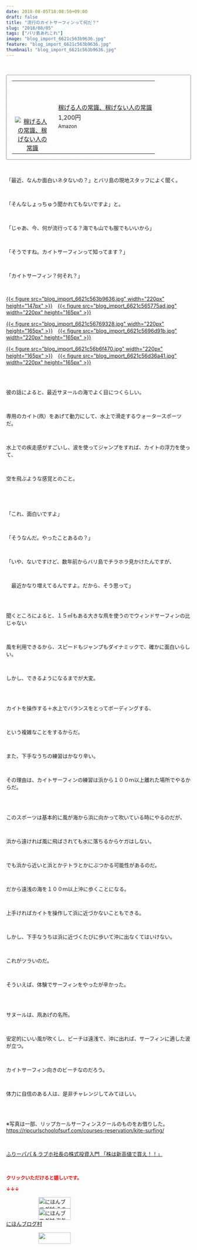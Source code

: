 ```yaml
---
date: 2018-08-05T18:08:50+09:00
draft: false
title: "流行のカイトサーフィンって何だ？"
slug: "2018/08/05"
tags: ["バリ島あれこれ"]
image: "blog_import_6621c563b9636.jpg"
feature: "blog_import_6621c563b9636.jpg"
thumbnail: "blog_import_6621c563b9636.jpg"
---
```

<p> </p><div contenteditable="false" style="border:1px dotted;padding:15px;border-radius:4px;"><table border="0" cellpadding="0" cellspacing="0" style="margin:0;table-layout:fixed;" width="100%">	<tbody width="100%">		<tr>			<td aligin="center" style="vertical-align:middle;" width="95"><span style="display:block;text-align:center;"><a alt0="AmebaAffiliate" alt1="稼げる人の常識、稼げない人の常識" alt2="Amazon" alt3="https://images-fe.ssl-images-amazon.com/images/I/51Ft8zEBpkL._SL160_.jpg" alt4="1" href="4802110227?SubscriptionId=AKIAJLD6FH2TADXIQKDQ&amp;tag=amebablog-a2371184-22&amp;linkCode=xm2&amp;camp=2025&amp;creative=165953&amp;creativeASIN=4802110227" target="_blank"><img alt="稼げる人の常識、稼げない人の常識" border="0" data-img="affiliate" src="data:image/svg+xml;charset=utf-8,%3Csvg%20xmlns%3D%22http%3A%2F%2Fwww.w3.org%2F2000%2Fsvg%22%20title%3D%22Placeholder%20for%20Images%22%20role%3D%22presentation%22%20viewBox%3D%220%200%201%201%22%20%2F%3E" style="max-width:95px;vertical-align:middle;margin:0;" data-src="https://images-fe.ssl-images-amazon.com/images/I/51Ft8zEBpkL._SL160_.jpg"/><noscript><img alt="稼げる人の常識、稼げない人の常識" border="0" data-img="affiliate" src="https://images-fe.ssl-images-amazon.com/images/I/51Ft8zEBpkL._SL160_.jpg" style="max-width:95px;vertical-align:middle;margin:0;"></noscript></a></span></td>			<td style="line-height:1.5;padding-left:15px;vertical-align:middle;"><a alt0="AmebaAffiliate" alt1="稼げる人の常識、稼げない人の常識" alt2="Amazon" alt3="https://images-fe.ssl-images-amazon.com/images/I/51Ft8zEBpkL._SL160_.jpg" alt4="1" href="4802110227?SubscriptionId=AKIAJLD6FH2TADXIQKDQ&amp;tag=amebablog-a2371184-22&amp;linkCode=xm2&amp;camp=2025&amp;creative=165953&amp;creativeASIN=4802110227" target="_blank">稼げる人の常識、稼げない人の常識</a>			<div style="padding: 3px 0;">1,200円</div>			<div style="font-size:0.83em;">Amazon</div></td>		</tr>	</tbody></table></div><p> </p><p>「最近、なんか面白いネタないの？」とバリ島の現地スタッフによく聞く。</p><p> </p><p>「そんなしょっちゅう聞かれてもないですよ」と。</p><p> </p><p>「じゃあ、今、何が流行ってる？海でも山でも服でもいいから」</p><p> </p><p>「そうですね。カイトサーフィンって知ってます？」</p><p> </p><p>「カイトサーフィン？何それ？」</p><p> </p><p><a href="blog_import_6621c563b9636.jpg">{{< figure src="blog_import_6621c563b9636.jpg" width="220px" height="147px" >}}</a>　<a href="blog_import_6621c565775ad.jpg">{{< figure src="blog_import_6621c565775ad.jpg" width="220px" height="165px" >}}</a></p><p><a href="blog_import_6621c56769328.jpg">{{< figure src="blog_import_6621c56769328.jpg" width="220px" height="165px" >}}</a>　<a href="blog_import_6621c5696d91b.jpg">{{< figure src="blog_import_6621c5696d91b.jpg" width="220px" height="165px" >}}</a></p><p><a href="blog_import_6621c56b6f470.jpg">{{< figure src="blog_import_6621c56b6f470.jpg" width="220px" height="165px" >}}</a>　<a href="blog_import_6621c56d36a41.jpg">{{< figure src="blog_import_6621c56d36a41.jpg" width="220px" height="165px" >}}</a></p><p> </p><p><br/>彼の話によると、最近サヌールの海でよく目につくらしい。</p><p> </p><p>専用のカイト(凧）をあげて動力にして、水上で滑走するウォータースポーツだ。</p><p> </p><p>水上での疾走感がすごいし、波を使ってジャンプをすれば、カイトの浮力を使って、</p><p> </p><p>空を飛ぶような感覚とのこと。</p><p> </p><p> </p><p>「これ、面白いですよ」</p><p> </p><p>「そうなんだ。やったことあるの？」</p><p> </p><p>「いや、ないですけど、数年前からバリ島でチラホラ見かけたんですが、</p><p> </p><p>　最近かなり増えてるんですよ。だから、そう思って」</p><p> </p><p><br/>聞くところによると、１５㎡もある大きな凧を使うのでウィンドサーフィンの比じゃない</p><p> </p><p>風を利用できるから、スピードもジャンプもダイナミックで、確かに面白いらしい。</p><p> </p><p>しかし、できるようになるまでが大変。</p><p> </p><p><br/>カイトを操作する＋水上でバランスをとってボーディングする、</p><p> </p><p>という複雑なことをするからだ。</p><p> </p><p>また、下手なうちの練習はかなり辛い。</p><p> </p><p>その理由は、カイトサーフィンの練習は浜から１００ｍ以上離れた場所でやるからだ。</p><p> </p><p><br/>このスポーツは基本的に風が海から浜に向かって吹いている時にやるのだが、</p><p> </p><p>浜から遠ければ風に飛ばされても水に落ちるからケガはしない。</p><p> </p><p>でも浜から近いと浜とかテトラとかにぶつかる可能性があるのだ。</p><p> </p><p>だから遠浅の海を１００ｍ以上沖に歩くことになる。</p><p> </p><p>上手ければカイトを操作して浜に近づかないこともできる。</p><p> </p><p>しかし、下手なうちは浜に近づくたびに歩いて沖に出なくてはいけない。</p><p> </p><p>これがツラいのだ。</p><p> </p><p>そういえば、体験でサーフィンをやったが辛かった。</p><p> </p><p><br/>サヌールは、凧あげの名所。</p><p> </p><p>安定的にいい風が吹くし、ビーチは遠浅で、沖に出れば、サーフィンに適した波が立つ。</p><p> </p><p>カイトサーフィン向きのビーチなのだろう。</p><p> </p><p>体力に自信のある人は、是非チャレンジしてみてほしい。</p><p> </p><p><br/>※写真は一部、リップカールサーフィンスクールのものをお借りした。<br/><a href="kite-surfing">https://ripcurlschoolofsurf.com/courses-reservation/kite-surfing/</a></p><p> </p><p><a href="shintakane" target="_blank">ふりーパパ &amp; ラブホ社長の株式投資入門 「株は新高値で買え！！」</a></p><p> </p><p><font color="#ff0000" size="2"><strong>クリックいただけると嬉しいです。</strong></font></p><p><font color="#ff0000" size="2"><strong>↓↓↓</strong></font></p><p><a href="ranking.html?p_cid=01260127" id="&amp;blogmura_banner" target="_blank"><img alt="にほんブログ村 その他生活ブログ 不動産投資へ" border="0" height="31" src="data:image/svg+xml;charset=utf-8,%3Csvg%20xmlns%3D%22http%3A%2F%2Fwww.w3.org%2F2000%2Fsvg%22%20title%3D%22Placeholder%20for%20Images%22%20role%3D%22presentation%22%20viewBox%3D%220%200%2088%2031%22%20%2F%3E" width="88" data-src="https://img-proxy.blog-video.jp/images?url=http%3A%2F%2Flife.blogmura.com%2Fhudousantoushi%2Fimg%2Fhudousantoushi88_31.gif" style="aspect-ratio: auto 88 / 31;"/><noscript><img alt="にほんブログ村 その他生活ブログ 不動産投資へ" border="0" height="31" src="https://img-proxy.blog-video.jp/images?url=http%3A%2F%2Flife.blogmura.com%2Fhudousantoushi%2Fimg%2Fhudousantoushi88_31.gif" width="88"></noscript></a><br/><a href="ranking.html?p_cid=01260127" target="_blank"><img alt="にほんブログ村 海外生活ブログ バリ島情報へ" border="0" height="31" src="data:image/svg+xml;charset=utf-8,%3Csvg%20xmlns%3D%22http%3A%2F%2Fwww.w3.org%2F2000%2Fsvg%22%20title%3D%22Placeholder%20for%20Images%22%20role%3D%22presentation%22%20viewBox%3D%220%200%2088%2031%22%20%2F%3E" width="88" data-src="https://img-proxy.blog-video.jp/images?url=http%3A%2F%2Foverseas.blogmura.com%2Fbali%2Fimg%2Fbali88_31.gif" style="aspect-ratio: auto 88 / 31;"/><noscript><img alt="にほんブログ村 海外生活ブログ バリ島情報へ" border="0" height="31" src="https://img-proxy.blog-video.jp/images?url=http%3A%2F%2Foverseas.blogmura.com%2Fbali%2Fimg%2Fbali88_31.gif" width="88"></noscript></a><br/><a href="ranking.html?p_cid=01260127" target="_blank">にほんブログ村</a></p><p><a href="link.php?1804582" title="人気ブログランキングへ"><img border="0" height="31" src="data:image/svg+xml;charset=utf-8,%3Csvg%20xmlns%3D%22http%3A%2F%2Fwww.w3.org%2F2000%2Fsvg%22%20title%3D%22Placeholder%20for%20Images%22%20role%3D%22presentation%22%20viewBox%3D%220%200%2088%2031%22%20%2F%3E" width="88" data-src="https://blog.with2.net/img/banner/banner_22.gif" style="aspect-ratio: auto 88 / 31;"/><noscript><img border="0" height="31" src="https://blog.with2.net/img/banner/banner_22.gif" width="88"></noscript></a></p><p> </p>

